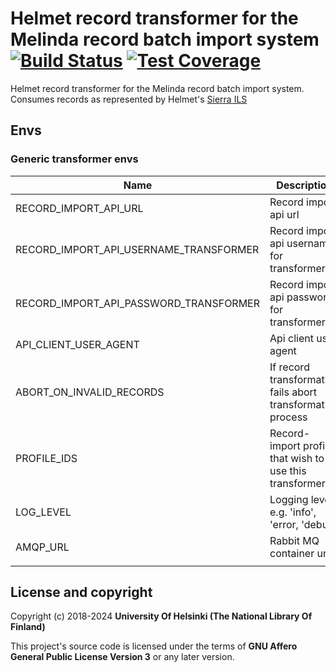 # Helmet record transformer for the Melinda record batch import system  [![Build Status](https://travis-ci.org/NatLibFi/melinda-record-import-transformer-helmet.svg)](https://travis-ci.org/NatLibFi/melinda-record-import-transformer-helmet) [![Test Coverage](https://codeclimate.com/github/NatLibFi/melinda-record-import-transformer-helmet/badges/coverage.svg)](https://codeclimate.com/github/NatLibFi/melinda-record-import-transformer-helmet/coverage)

Helmet record transformer for the Melinda record batch import system. Consumes records as represented by Helmet's [Sierra ILS](https://sandbox.iii.com/iii/sierra-api/swagger/index.html)

## Envs
### Generic transformer envs
| Name                                   | Description                                                 | default                      |
|----------------------------------------|-------------------------------------------------------------|------------------------------|
| RECORD_IMPORT_API_URL                  | Record import api url                                       | 'cli'                        |
| RECORD_IMPORT_API_USERNAME_TRANSFORMER | Record import api username for transformer                  | 'cli'                        |
| RECORD_IMPORT_API_PASSWORD_TRANSFORMER | Record import api password for transformer                  | hidden                       |
| API_CLIENT_USER_AGENT                  | Api client user agent                                       | "_RECORD-IMPORT-TRANSFORMER" |
| ABORT_ON_INVALID_RECORDS               | If record transformation fails abort transformation process | 0  (false)                   |
| PROFILE_IDS                            | Record-import profiles that wish to use this transformer    | "[\"foobar\"]"               |
| LOG_LEVEL                              | Logging level e.g. 'info', 'error, 'debug'                  | "info"                       |
| AMQP_URL                               | Rabbit MQ container url                                     | "amqp://127.0.0.1:5672/"     |
|                                        |                                                             |                              |

## License and copyright

Copyright (c) 2018-2024 **University Of Helsinki (The National Library Of Finland)**

This project's source code is licensed under the terms of **GNU Affero General Public License Version 3** or any later version.
